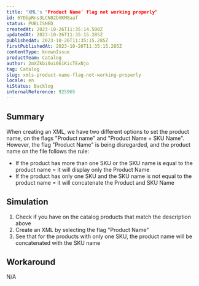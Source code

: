 ```yaml
---
title: "XML's "Product Name' flag not working properly"
id: 6YDbpRns3LCN02bVKM8aaf
status: PUBLISHED
createdAt: 2023-10-26T11:35:14.500Z
updatedAt: 2023-10-26T11:35:15.285Z
publishedAt: 2023-10-26T11:35:15.285Z
firstPublishedAt: 2023-10-26T11:35:15.285Z
contentType: knownIssue
productTeam: Catalog
author: 2mXZkbi0oi061KicTExNjo
tag: Catalog
slug: xmls-product-name-flag-not-working-properly
locale: en
kiStatus: Backlog
internalReference: 925965
---
```


## Summary


When creating an XML, we have two different options to set the product name, on the flags "Product name" and "Product Name + SKU Name". However, the flag "Product Name" is being disregarded, and the product name on the file follows the rule:
- If the product has more than one SKU or the SKU name is equal to the product name = it will display only the Product Name
- If the product has only one SKU and the SKU name is not equal to the product name = it will concatenate the Product and SKU Name


##

## Simulation



1. Check if you have on the catalog products that match the description above
2. Create an XML by selecting the flag "Product Name"
3. See that for the products with only one SKU, the product name will be concatenated with the SKU name


##

## Workaround


N/A




